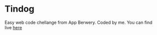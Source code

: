# Tindog
Easy web code chellange from App Berwery. Coded by me. You can find live <a href="https://damazeszczurem.github.io/tindog/"> here</a>
